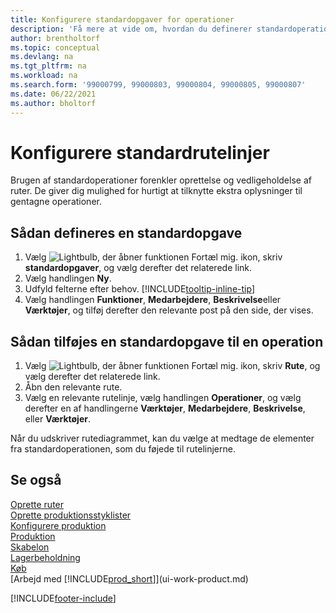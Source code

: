 ```yaml
---
title: Konfigurere standardopgaver for operationer
description: 'Få mere at vide om, hvordan du definerer standardoperationer og føjer standardoperationer til operationer for at forenkle vedligeholdelsen af ruter.'
author: brentholtorf
ms.topic: conceptual
ms.devlang: na
ms.tgt_pltfrm: na
ms.workload: na
ms.search.form: '99000799, 99000803, 99000804, 99000805, 99000807'
ms.date: 06/22/2021
ms.author: bholtorf
---
```

# <a name="set-up-standard-routing-lines"></a>Konfigurere standardrutelinjer

Brugen af standardoperationer forenkler oprettelse og vedligeholdelse af ruter. De giver dig mulighed for hurtigt at tilknytte ekstra oplysninger til gentagne operationer.

## <a name="to-set-up-a-standard-task"></a>Sådan defineres en standardopgave

1. Vælg ![Lightbulb, der åbner funktionen Fortæl mig.](media/ui-search/search_small.png "Fortæl mig, hvad du vil foretage dig") ikon, skriv **standardopgaver**, og vælg derefter det relaterede link.
2. Vælg handlingen **Ny**.
3. Udfyld felterne efter behov. [!INCLUDE[tooltip-inline-tip](includes/tooltip-inline-tip_md.md)]
4. Vælg handlingen **Funktioner**, **Medarbejdere**, **Beskrivelse**eller **Værktøjer**, og tilføj derefter den relevante post på den side, der vises.

## <a name="to-add-a-standard-task-to-an-operation"></a>Sådan tilføjes en standardopgave til en operation

1. Vælg ![Lightbulb, der åbner funktionen Fortæl mig.](media/ui-search/search_small.png "Fortæl mig, hvad du vil foretage dig") ikon, skriv **Rute**, og vælg derefter det relaterede link.
2. Åbn den relevante rute.
3. Vælg en relevante rutelinje, vælg handlingen **Operationer**, og vælg derefter en af handlingerne **Værktøjer**, **Medarbejdere**, **Beskrivelse**, eller **Værktøjer**.

Når du udskriver rutediagrammet, kan du vælge at medtage de elementer fra standardoperationen, som du føjede til rutelinjerne.

## <a name="see-also"></a>Se også

[Oprette ruter](production-how-to-create-routings.md)  
[Oprette produktionsstyklister](production-how-to-create-production-boms.md)  
[Konfigurere produktion](production-configure-production-processes.md)  
[Produktion](production-manage-manufacturing.md)  
[Skabelon](production-planning.md)  
[Lagerbeholdning](inventory-manage-inventory.md)  
[Køb](purchasing-manage-purchasing.md)  
[Arbejd med [!INCLUDE[prod_short](includes/prod_short.md)]](ui-work-product.md)  


[!INCLUDE[footer-include](includes/footer-banner.md)]
